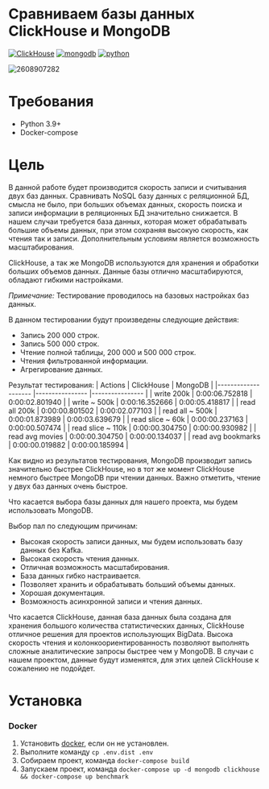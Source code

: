 # Сравниваем базы данных ClickHouse и MongoDB
[![ClickHouse](https://img.shields.io/badge/-ClickHouse-464646?style=flat-square&logo=ClickHouse)](https://clickhouse.com/)
[![mongodb](https://img.shields.io/badge/-mongodb-464646?style=flat-square&logo=mongodb)](https://www.mongodb.com/)
[![python](https://img.shields.io/badge/-python-464646?style=flat-square&logo=python)](https://www.python.org/)


![2608907282](https://user-images.githubusercontent.com/68146917/182671381-acfa90bc-3734-4dc8-847f-5219f0f99310.jpeg)

Требования
===

- Python 3.9+
- Docker-compose

Цель
===

В данной работе будет производится скорость записи и считывания двух баз данных. Сравнивать NoSQL базу данных с реляционной БД, смысла не было, при больших объемах данных, скорость поиска и записи информации в реляционных БД значительно снижается. В нашем случаи требуется база данных, которая может обрабатывать большие объемы данных, при этом сохраняя высокую скорость, как чтения так и записи. Дополнительным условиям является возможность масштабирования.

ClickHouse, а так же MongoDB используются для хранения и обработки больших объемов данных. Данные базы отлично масштабируются, обладают гибкими настройками.

*Примечание:* Тестирование проводилось на базовых настройках баз данных.

В данном тестировании будут произведены следующие действия:
- Запись 200 000 строк.
- Запись 500 000 строк.
- Чтение полной таблицы, 200 000 и 500 000 строк.
- Чтения фильтрованной информации.
- Агрегирование данных.

Результат тестирования:
| Actions            	| ClickHouse     	| MongoDB        	|
|--------------------	|----------------	|----------------	|
| write 200k         	| 0:00:06.752818 	| 0:00:02.801940 	|
| write ~ 500k       	| 0:00:16.352666 	| 0:00:05.418817 	|
| read all 200k      	| 0:00:00.801502 	| 0:00:02.077103 	|
| read all ~ 500k    	| 0:00:01.873989 	| 0:00:03.639679 	|
| read slice ~ 60k   	| 0:00:00.237163 	| 0:00:00.507474 	|
| read slice ~ 110k  	| 0:00:00.304750 	| 0:00:00.930982 	|
| read avg movies    	| 0:00:00.304750 	| 0:00:00.134037 	|
| read avg bookmarks 	| 0:00:00.019882 	| 0:00:00.185994 	|

Как видно из результатов тестирования, MongoDB производит запись значительно быстрее ClickHouse, но в тот же момент ClickHouse немного быстрее MongoDB при чтении данных. Важно отметить, чтение у двух баз данных очень быстрое.

Что касается выбора базы данных для нашего проекта, мы будем использовать MongoDB.

Выбор пал по следующим причинам:
- Высокая скорость записи данных, мы будем использовать базу данных без Kafka.
- Высокая скорость чтения данных.
- Отличная возможность масштабирования.
- База данных гибко настраивается.
- Позволяет хранить и обрабатывать больший объемы данных.
- Хорошая документация.
- Возможность асинхронной записи и чтения данных.

Что касается ClickHouse, данная база данных была создана для хранения большого количества статистических данных, ClickHouse отличное решения для проектов использующих BigData. Высока скорость чтения и колонкоориентированность позволяют выполнять сложные аналитические запросы быстрее чем у MongoDB. В случаи с нашем проектом, данные будут изменятся, для этих целей ClickHouse к сожалению не подойдет.

Установка
===

### Docker
1. Установить [docker](https://docs.docker.com/engine/installation/), если он не установлен.
2. Выполните команду `cp .env.dist .env`
3. Собираем проект, команда `docker-compose build`
4. Запускаем проект, команда `docker-compose up -d mongodb clickhouse && docker-compose up benchmark`


